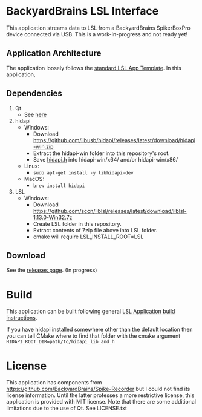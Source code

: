 # BackyardBrains LSL Interface

This application streams data to LSL from a BackyardBrains SpikerBoxPro device connected via USB.
This is a work-in-progress and not ready yet!

## Application Architecture

The application loosely follows the [standard LSL App Template](https://github.com/labstreaminglayer/AppTemplate_cpp_qt).
In this application, 

## Dependencies

1. Qt
    * See [here](https://labstreaminglayer.readthedocs.io/dev/build_env.html#qt5)
2. hidapi
    * Windows:
        * Download https://github.com/libusb/hidapi/releases/latest/download/hidapi-win.zip
        * Extract the hidapi-win folder into this repository's root.
        * Save [hidapi.h](https://raw.githubusercontent.com/libusb/hidapi/master/hidapi/hidapi.h) into hidapi-win/x64/ and/or hidapi-win/x86/
    * Linux:
        * `sudo apt-get install -y libhidapi-dev`
    * MacOS:
        * `brew install hidapi`
3. LSL
    * Windows:
        * Download https://github.com/sccn/liblsl/releases/latest/download/liblsl-1.13.0-Win32.7z
        * Create LSL folder in this repository.
        * Extract contents of 7zip file above into LSL folder.
        * cmake will require LSL_INSTALL_ROOT=LSL

## Download

See the [releases page](https://github.com/labstreaminglayer/App-BackyardBrains/releases).
(In progress)

# Build

This application can be built following general
[LSL Application build instructions](https://labstreaminglayer.readthedocs.io/dev/app_build.html).

If you have hidapi installed somewhere other than the default location then you can tell CMake where to find that folder with the cmake argument `HIDAPI_ROOT_DIR=path/to/hidapi_lib_and_h`

# License

This application has components from https://github.com/BackyardBrains/Spike-Recorder but I could not find its license information.
Until the latter professes a more restrictive license, this application is provided with MIT license.
Note that there are some additional limitations due to the use of Qt. See LICENSE.txt
